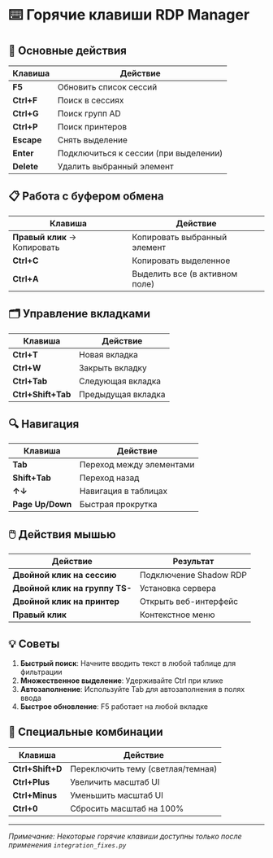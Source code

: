 # ⌨️ Горячие клавиши RDP Manager

## 🎯 Основные действия

| Клавиша | Действие |
|---------|----------|
| **F5** | Обновить список сессий |
| **Ctrl+F** | Поиск в сессиях |
| **Ctrl+G** | Поиск групп AD |
| **Ctrl+P** | Поиск принтеров |
| **Escape** | Снять выделение |
| **Enter** | Подключиться к сессии (при выделении) |
| **Delete** | Удалить выбранный элемент |

## 📋 Работа с буфером обмена

| Клавиша | Действие |
|---------|----------|
| **Правый клик** → Копировать | Копировать выбранный элемент |
| **Ctrl+C** | Копировать выделенное |
| **Ctrl+A** | Выделить все (в активном поле) |

## 🗂️ Управление вкладками

| Клавиша | Действие |
|---------|----------|
| **Ctrl+T** | Новая вкладка |
| **Ctrl+W** | Закрыть вкладку |
| **Ctrl+Tab** | Следующая вкладка |
| **Ctrl+Shift+Tab** | Предыдущая вкладка |

## 🔍 Навигация

| Клавиша | Действие |
|---------|----------|
| **Tab** | Переход между элементами |
| **Shift+Tab** | Переход назад |
| **↑↓** | Навигация в таблицах |
| **Page Up/Down** | Быстрая прокрутка |

## 🖱️ Действия мышью

| Действие | Результат |
|----------|-----------|
| **Двойной клик на сессию** | Подключение Shadow RDP |
| **Двойной клик на группу TS-** | Установка сервера |
| **Двойной клик на принтер** | Открыть веб-интерфейс |
| **Правый клик** | Контекстное меню |

## 💡 Советы

1. **Быстрый поиск**: Начните вводить текст в любой таблице для фильтрации
2. **Множественное выделение**: Удерживайте Ctrl при клике
3. **Автозаполнение**: Используйте Tab для автозаполнения в полях ввода
4. **Быстрое обновление**: F5 работает на любой вкладке

## 🎨 Специальные комбинации

| Клавиша | Действие |
|---------|----------|
| **Ctrl+Shift+D** | Переключить тему (светлая/темная) |
| **Ctrl+Plus** | Увеличить масштаб UI |
| **Ctrl+Minus** | Уменьшить масштаб UI |
| **Ctrl+0** | Сбросить масштаб на 100% |

---
*Примечание: Некоторые горячие клавиши доступны только после применения `integration_fixes.py`*